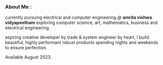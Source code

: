 ### About Me  :

currently pursuing electrical and computer engineering *@* **amrita vishwa vidyapeetham** exploring computer science, art, mathematics, business and electrical engineering.

aspiring creative developer by trade & system engineer by heart, I build beautiful, highly performant robust products spending nights and weekends to ensure perfection. 

Available August 2023.
